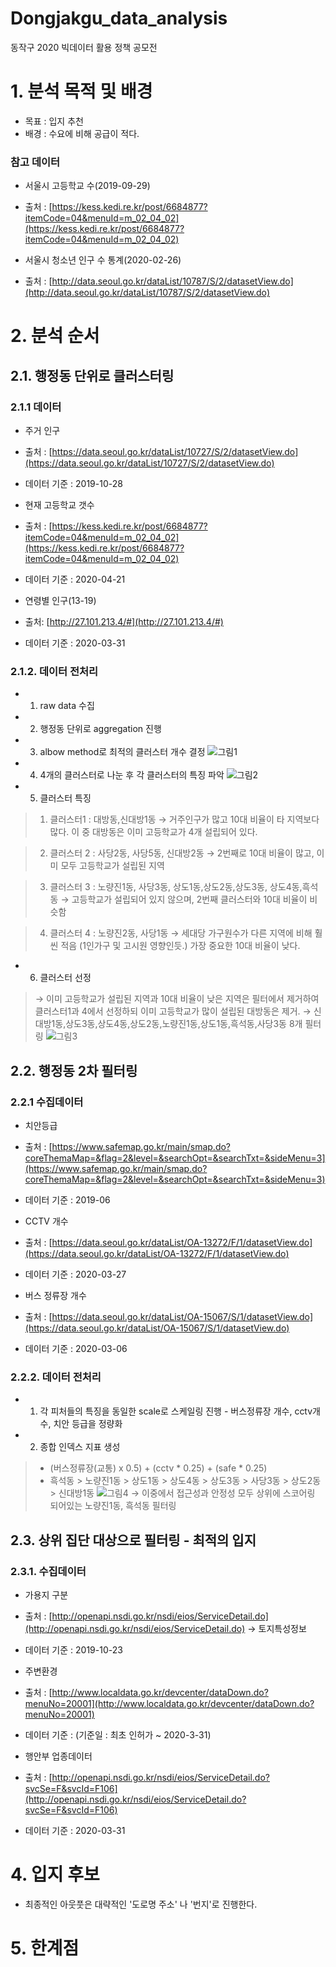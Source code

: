 # Dongjakgu_data_analysis
동작구 2020 빅데이터 활용 정책 공모전


# 1. 분석 목적 및 배경
- 목표 : 입지 추천
- 배경 : 수요에 비해 공급이 적다.

### 참고 데이터
- 서울시 고등학교 수(2019-09-29)
- 출처 : [https://kess.kedi.re.kr/post/6684877?itemCode=04&menuId=m_02_04_02](https://kess.kedi.re.kr/post/6684877?itemCode=04&menuId=m_02_04_02)

- 서울시 청소년 인구 수 통계(2020-02-26)
- 출처 : [http://data.seoul.go.kr/dataList/10787/S/2/datasetView.do](http://data.seoul.go.kr/dataList/10787/S/2/datasetView.do)


# 2. 분석 순서
## 2.1. 행정동 단위로 클러스터링
### 2.1.1 데이터
- 주거 인구
- 출처 : [https://data.seoul.go.kr/dataList/10727/S/2/datasetView.do](https://data.seoul.go.kr/dataList/10727/S/2/datasetView.do)
- 데이터 기준 : 2019-10-28

- 현재 고등학교 갯수
- 출처 : [https://kess.kedi.re.kr/post/6684877?itemCode=04&menuId=m_02_04_02](https://kess.kedi.re.kr/post/6684877?itemCode=04&menuId=m_02_04_02)
- 데이터 기준 : 2020-04-21

- 연령별 인구(13-19)
- 출처: [http://27.101.213.4/#](http://27.101.213.4/#)
- 데이터 기준 : 2020-03-31

### 2.1.2. 데이터 전처리
- 1. raw data 수집
- 2. 행정동 단위로 aggregation 진행
- 3. albow method로 최적의 클러스터 개수 결정
![그림1](https://user-images.githubusercontent.com/33515088/107917442-4c973200-6fab-11eb-95c7-1f5ebc1a7fbf.png)

- 4. 4개의 클러스터로 나눈 후 각 클러스터의 특징 파악
![그림2](https://user-images.githubusercontent.com/33515088/107917903-0b535200-6fac-11eb-8a68-e8bfceb1f94b.png)

- 5. 클러스터 특징
> 1) 클러스터1 : 대방동,신대방1동
> → 거주인구가 많고 10대 비율이 타 지역보다 많다. 이 중 대방동은 이미 고등학교가 4개 설립되어 있다.

> 2) 클러스터 2 : 사당2동, 사당5동, 신대방2동
> → 2번째로 10대 비율이 많고, 이미 모두 고등학교가 설립된 지역

> 3) 클러스터 3 : 노량진1동, 사당3동, 상도1동,상도2동,상도3동, 상도4동,흑석동
> → 고등학교가 설립되어 있지 않으며, 2번째 클러스터와 10대 비율이 비슷함

> 4) 클러스터 4 : 노량진2동, 사당1동
> → 세대당 가구원수가 다른 지역에 비해 훨씬 적음 (1인가구 및 고시원 영향인듯.) 가장 중요한 10대 비율이 낮다.

- 6. 클러스터 선정
> → 이미 고등학교가 설립된 지역과 10대 비율이 낮은 지역은 필터에서 제거하여 클러스터1과 4에서 선정하되 이미 고등학교가 많이 설립된 대방동은 제거.
> → 신대방1동,상도3동,상도4동,상도2동,노량진1동,상도1동,흑석동,사당3동 8개 필터링
![그림3](https://user-images.githubusercontent.com/33515088/107917955-2756f380-6fac-11eb-959a-dafb06d9a47c.png)


## 2.2. 행정동 2차 필터링
### 2.2.1 수집데이터
- 치안등급
- 출처 : [https://www.safemap.go.kr/main/smap.do?coreThemaMap=&flag=2&level=&searchOpt=&searchTxt=&sideMenu=3](https://www.safemap.go.kr/main/smap.do?coreThemaMap=&flag=2&level=&searchOpt=&searchTxt=&sideMenu=3)
- 데이터 기준 : 2019-06

- CCTV 개수
- 출처 : [https://data.seoul.go.kr/dataList/OA-13272/F/1/datasetView.do](https://data.seoul.go.kr/dataList/OA-13272/F/1/datasetView.do)
- 데이터 기준 : 2020-03-27

- 버스 정류장 개수
- 출처 : [https://data.seoul.go.kr/dataList/OA-15067/S/1/datasetView.do](https://data.seoul.go.kr/dataList/OA-15067/S/1/datasetView.do)
- 데이터 기준 : 2020-03-06

### 2.2.2. 데이터 전처리
- 1. 각 피처들의 특징을 동일한 scale로 스케일링 진행 - 버스정류장 개수, cctv개수, 치안 등급을 정량화
- 2. 종합 인덱스 지표 생성
> - (버스정류장(교통) x 0.5) + (cctv * 0.25) + (safe * 0.25)
> - 흑석동 > 노량진1동 > 상도1동 > 상도4동 > 상도3동 > 사당3동 > 상도2동 > 신대방1동
![그림4](https://user-images.githubusercontent.com/33515088/107918168-83ba1300-6fac-11eb-8660-ed345012ea19.png)
→ 이중에서 접근성과 안정성 모두 상위에 스코어링 되어있는 노량진1동, 흑석동 필터링

## 2.3. 상위 집단 대상으로 필터링 - 최적의 입지
### 2.3.1. 수집데이터
- 가용지 구분
- 출처 : [http://openapi.nsdi.go.kr/nsdi/eios/ServiceDetail.do](http://openapi.nsdi.go.kr/nsdi/eios/ServiceDetail.do) → 토지특성정보
- 데이터 기준 : 2019-10-23

- 주변환경
- 출처 : [http://www.localdata.go.kr/devcenter/dataDown.do?menuNo=20001](http://www.localdata.go.kr/devcenter/dataDown.do?menuNo=20001)
- 데이터 기준 : (기준일 : 최초 인허가 ~ 2020-3-31)

- 행안부 업종데이터
- 출처 : [http://openapi.nsdi.go.kr/nsdi/eios/ServiceDetail.do?svcSe=F&svcId=F106](http://openapi.nsdi.go.kr/nsdi/eios/ServiceDetail.do?svcSe=F&svcId=F106)
- 데이터 기준 : 2020-03-31

# 4. 입지 후보
- 최종적인 아웃풋은 대략적인 '도로명 주소' 나 '번지'로 진행한다.

# 5. 한계점
